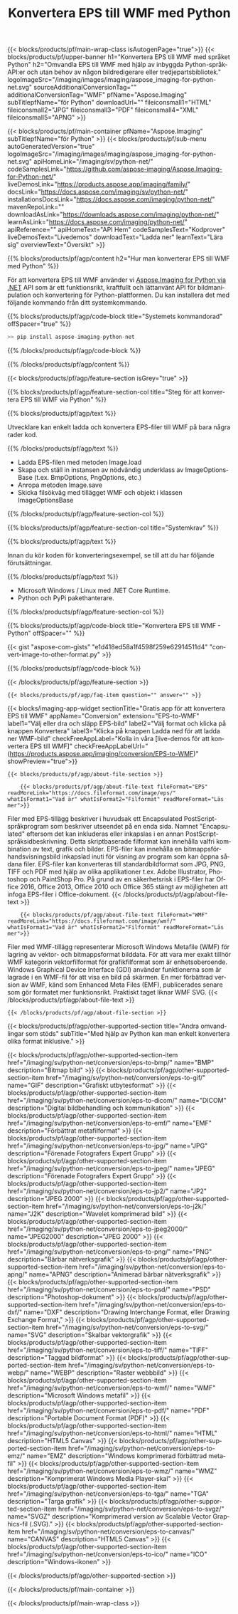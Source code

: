 ﻿---
title: Konvertera EPS till WMF med Python 
weight: 3920
url: /sv/python-net/conversion/eps-to-wmf/ 
lang: sv
langdirlevel: 2
locales: ja,it,zh-hant,ru,de,es,fr,nl,id,lt,pl,pt,vi,tr,ko,zh-hans,ar,hi,th,sv,cs,uk,he
description: Exempelkod för språkkonvertering från EPS till WMF Python. Använd presenterad API-exempelkod för att bearbeta konvertering från EPS till WMF med valfri webb- eller skrivbordsspråkbaserad applikation för Python.
---

{{< blocks/products/pf/main-wrap-class isAutogenPage="true">}}
{{< blocks/products/pf/upper-banner h1="Konvertera EPS till WMF med språket Python" h2="Omvandla EPS till WMF med hjälp av inbyggda Python-språk-API:er och utan behov av någon bildredigerare eller tredjepartsbibliotek." logoImageSrc="/imaging/images/imaging/aspose_imaging-for-python-net.svg" sourceAdditionalConversionTag="" additionalConversionTag="WMF" pfName="Aspose.Imaging" subTitlepfName="för Python" downloadUrl="" fileiconsmall1="HTML" fileiconsmall2="JPG" fileiconsmall3="PDF" fileiconsmall4="XML" fileiconsmall5="APNG" >}}


{{< blocks/products/pf/main-container pfName="Aspose.Imaging" subTitlepfName="för Python" >}}
{{< blocks/products/pf/sub-menu autoGeneratedVersion="true" logoImageSrc="/imaging/images/imaging/aspose_imaging-for-python-net.svg" apiHomeLink="/imaging/sv/python-net/" codeSamplesLink="https://github.com/aspose-imaging/Aspose.Imaging-for-Python-net/" liveDemosLink="https://products.aspose.app/imaging/family/" docsLink="https://docs.aspose.com/imaging/sv/python-net/" installationsDocsLink="https://docs.aspose.com/imaging/python-net/" mavenRepoLink="" downloadAsLink="https://downloads.aspose.com/imaging/python-net/" learnAsLink="https://docs.aspose.com/imaging/python-net/" apiReference="" apiHomeText="API Hem" codeSamplesText="Kodprover" liveDemosText="Livedemos" downloadText="Ladda ner" learnText="Lära sig" overviewText="Översikt" >}}

{{% blocks/products/pf/agp/content h2="Hur man konverterar EPS till WMF med Python" %}}

För att konvertera EPS till WMF använder vi [Aspose.Imaging for Python via .NET](/imaging/sv/python-net) API som är ett funktionsrikt, kraftfullt och lättanvänt API för bildmanipulation och konvertering för Python-plattformen. Du kan installera det med följande kommando från ditt systemkommando.

{{% blocks/products/pf/agp/code-block title="Systemets kommandorad" offSpacer="true" %}}

```cs
>> pip install aspose-imaging-python-net
```

{{% /blocks/products/pf/agp/code-block %}}

{{% /blocks/products/pf/agp/content %}}

{{< blocks/products/pf/agp/feature-section isGrey="true" >}}

{{% blocks/products/pf/agp/feature-section-col title="Steg för att konvertera EPS till WMF via Python" %}}

{{% blocks/products/pf/agp/text %}}

Utvecklare kan enkelt ladda och konvertera EPS-filer till WMF på bara några rader kod.

{{% /blocks/products/pf/agp/text %}}

+ Ladda EPS-filen med metoden Image.load
+ Skapa och ställ in instansen av nödvändig underklass av ImageOptionsBase (t.ex. BmpOptions, PngOptions, etc.)
+ Anropa metoden Image.save
+ Skicka filsökväg med tillägget WMF och objekt i klassen ImageOptionsBase

{{% /blocks/products/pf/agp/feature-section-col %}}

{{% blocks/products/pf/agp/feature-section-col title="Systemkrav" %}}

{{% blocks/products/pf/agp/text %}}

Innan du kör koden för konverteringsexempel, se till att du har följande förutsättningar.

{{% /blocks/products/pf/agp/text %}}

- Microsoft Windows / Linux med .NET Core Runtime.
- Python och PyPi pakethanterare.

{{% /blocks/products/pf/agp/feature-section-col %}}

{{% blocks/products/pf/agp/code-block title="Konvertera EPS till WMF - Python" offSpacer="" %}}

{{< gist "aspose-com-gists" "e1d418ed58a1f4598f259e62914511d4" "convert-image-to-other-format.py" >}}

{{% /blocks/products/pf/agp/code-block %}}

{{< /blocks/products/pf/agp/feature-section >}}

    {{< blocks/products/pf/agp/faq-item question="" answer="" >}}

{{< blocks/imaging-app-widget
        sectionTitle="Gratis app för att konvertera EPS till WMF"
        appName="Conversion"
        extension="EPS-to-WMF"
        label1="Välj eller dra och släpp EPS-bild"
        label2="Välj format och klicka på knappen Konvertera"
        label3="Klicka på knappen Ladda ned för att ladda ner WMF-bild"
        checkFreeAppLabel="Kolla in våra [live-demos för att konvertera EPS till WMF]"
        checkFreeAppLabelUrl="(https://products.aspose.app/imaging/conversion/EPS-to-WMF)"
        showPreview="true">}}

    {{< blocks/products/pf/agp/about-file-section >}}
       
        {{< blocks/products/pf/agp/about-file-text fileFormat="EPS" readMoreLink="https://docs.fileformat.com/image/eps/" whatIsFormat1="Vad är" whatIsFormat2="Filformat" readMoreFormat="Läs mer">}}
Filer med EPS-tillägg beskriver i huvudsak ett Encapsulated PostScript-språkprogram som beskriver utseendet på en enda sida. Namnet "Encapsulated" eftersom det kan inkluderas eller inkapslas i en annan PostScript-språksidbeskrivning. Detta skriptbaserade filformat kan innehålla valfri kombination av text, grafik och bilder. EPS-filer kan innehålla en bitmappsförhandsvisningsbild inkapslad inuti för visning av program som kan öppna sådana filer. EPS-filer kan konverteras till standardbildformat som JPG, PNG, TIFF och PDF med hjälp av olika applikationer t.ex. Adobe Illustrator, Photoshop och PaintShop Pro. På grund av en säkerhetsrisk i EPS-filer har Office 2016, Office 2013, Office 2010 och Office 365 stängt av möjligheten att infoga EPS-filer i Office-dokument.
        {{< /blocks/products/pf/agp/about-file-text >}}

        {{< blocks/products/pf/agp/about-file-text fileFormat="WMF" readMoreLink="https://docs.fileformat.com/image/wmf/" whatIsFormat1="Vad är" whatIsFormat2="Filformat" readMoreFormat="Läs mer">}}
Filer med WMF-tillägg representerar Microsoft Windows Metafile (WMF) för lagring av vektor- och bitmappsformat bilddata. För att vara mer exakt tillhör WMF kategorin vektorfilformat för grafikfilformat som är enhetsoberoende. Windows Graphical Device Interface (GDI) använder funktionerna som är lagrade i en WMF-fil för att visa en bild på skärmen. En mer förbättrad version av WMF, känd som Enhanced Meta Files (EMF), publicerades senare som gör formatet mer funktionsrikt. Praktiskt taget liknar WMF SVG.
        {{< /blocks/products/pf/agp/about-file-text >}}

    {{< /blocks/products/pf/agp/about-file-section >}}

<!-- aboutfile Ends -->

{{< blocks/products/pf/agp/other-supported-section title="Andra omvandlingar som stöds" subTitle="Med hjälp av Python kan man enkelt konvertera olika format inklusive." >}}

{{< blocks/products/pf/agp/other-supported-section-item href="/imaging/sv/python-net/conversion/eps-to-bmp/" name="BMP" description="Bitmap bild" >}}
{{< blocks/products/pf/agp/other-supported-section-item href="/imaging/sv/python-net/conversion/eps-to-gif/" name="GIF" description="Grafiskt utbytesformat" >}}
{{< blocks/products/pf/agp/other-supported-section-item href="/imaging/sv/python-net/conversion/eps-to-dicom/" name="DICOM" description="Digital bildbehandling och kommunikation" >}}
{{< blocks/products/pf/agp/other-supported-section-item href="/imaging/sv/python-net/conversion/eps-to-emf/" name="EMF" description="Förbättrat metafilformat" >}}
{{< blocks/products/pf/agp/other-supported-section-item href="/imaging/sv/python-net/conversion/eps-to-jpg/" name="JPG" description="Förenade Fotografers Expert Grupp" >}}
{{< blocks/products/pf/agp/other-supported-section-item href="/imaging/sv/python-net/conversion/eps-to-jpeg/" name="JPEG" description="Förenade Fotografers Expert Grupp" >}}
{{< blocks/products/pf/agp/other-supported-section-item href="/imaging/sv/python-net/conversion/eps-to-jp2/" name="JP2" description="JPEG 2000" >}}
{{< blocks/products/pf/agp/other-supported-section-item href="/imaging/sv/python-net/conversion/eps-to-j2k/" name="J2K" description="Wavelet komprimerad bild" >}}
{{< blocks/products/pf/agp/other-supported-section-item href="/imaging/sv/python-net/conversion/eps-to-jpeg2000/" name="JPEG2000" description="JPEG 2000" >}}
{{< blocks/products/pf/agp/other-supported-section-item href="/imaging/sv/python-net/conversion/eps-to-png/" name="PNG" description="Bärbar nätverksgrafik" >}}
{{< blocks/products/pf/agp/other-supported-section-item href="/imaging/sv/python-net/conversion/eps-to-apng/" name="APNG" description="Animerad bärbar nätverksgrafik" >}}
{{< blocks/products/pf/agp/other-supported-section-item href="/imaging/sv/python-net/conversion/eps-to-psd/" name="PSD" description="Photoshop-dokument" >}}
{{< blocks/products/pf/agp/other-supported-section-item href="/imaging/sv/python-net/conversion/eps-to-dxf/" name="DXF" description="Drawing Interchange Format, eller Drawing Exchange Format," >}}
{{< blocks/products/pf/agp/other-supported-section-item href="/imaging/sv/python-net/conversion/eps-to-svg/" name="SVG" description="Skalbar vektorgrafik" >}}
{{< blocks/products/pf/agp/other-supported-section-item href="/imaging/sv/python-net/conversion/eps-to-tiff/" name="TIFF" description="Taggad bildformat" >}}
{{< blocks/products/pf/agp/other-supported-section-item href="/imaging/sv/python-net/conversion/eps-to-webp/" name="WEBP" description="Raster webbbild" >}}
{{< blocks/products/pf/agp/other-supported-section-item href="/imaging/sv/python-net/conversion/eps-to-wmf/" name="WMF" description="Microsoft Windows metafil" >}}
{{< blocks/products/pf/agp/other-supported-section-item href="/imaging/sv/python-net/conversion/eps-to-pdf/" name="PDF" description="Portable Document Format (PDF)" >}}
{{< blocks/products/pf/agp/other-supported-section-item href="/imaging/sv/python-net/conversion/eps-to-html/" name="HTML" description="HTML5 Canvas" >}}
{{< blocks/products/pf/agp/other-supported-section-item href="/imaging/sv/python-net/conversion/eps-to-emz/" name="EMZ" description="Windows komprimerad förbättrad metafil" >}}
{{< blocks/products/pf/agp/other-supported-section-item href="/imaging/sv/python-net/conversion/eps-to-wmz/" name="WMZ" description="Komprimerat Windows Media Player-skal" >}}
{{< blocks/products/pf/agp/other-supported-section-item href="/imaging/sv/python-net/conversion/eps-to-tga/" name="TGA" description="Targa grafik" >}}
{{< blocks/products/pf/agp/other-supported-section-item href="/imaging/sv/python-net/conversion/eps-to-svgz/" name="SVGZ" description="Komprimerad version av Scalable Vector Graphics-fil (.SVG)." >}}
{{< blocks/products/pf/agp/other-supported-section-item href="/imaging/sv/python-net/conversion/eps-to-canvas/" name="CANVAS" description="HTML5 Canvas" >}}
{{< blocks/products/pf/agp/other-supported-section-item href="/imaging/sv/python-net/conversion/eps-to-ico/" name="ICO" description="Windows-ikonen" >}}

{{< /blocks/products/pf/agp/other-supported-section >}}

{{< /blocks/products/pf/main-container >}}
    
{{< /blocks/products/pf/main-wrap-class >}}
